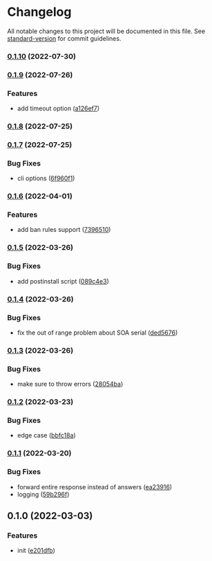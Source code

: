 # Changelog

All notable changes to this project will be documented in this file. See [standard-version](https://github.com/conventional-changelog/standard-version) for commit guidelines.

### [0.1.10](https://github.com/BlackGlory/better-hosts/compare/v0.1.9...v0.1.10) (2022-07-30)

### [0.1.9](https://github.com/BlackGlory/better-hosts/compare/v0.1.8...v0.1.9) (2022-07-26)


### Features

* add timeout option ([a126ef7](https://github.com/BlackGlory/better-hosts/commit/a126ef7f7e94b6d35c746ce739d0d96769565613))

### [0.1.8](https://github.com/BlackGlory/better-hosts/compare/v0.1.7...v0.1.8) (2022-07-25)

### [0.1.7](https://github.com/BlackGlory/better-hosts/compare/v0.1.6...v0.1.7) (2022-07-25)


### Bug Fixes

* cli options ([6f960f1](https://github.com/BlackGlory/better-hosts/commit/6f960f1e792718b008867b8c4d86a58d2959d4bd))

### [0.1.6](https://github.com/BlackGlory/better-hosts/compare/v0.1.5...v0.1.6) (2022-04-01)


### Features

* add ban rules support ([7396510](https://github.com/BlackGlory/better-hosts/commit/7396510fb975e0950d7385b3b36a3ad02c00e2c0))

### [0.1.5](https://github.com/BlackGlory/better-hosts/compare/v0.1.4...v0.1.5) (2022-03-26)


### Bug Fixes

* add postinstall script ([089c4e3](https://github.com/BlackGlory/better-hosts/commit/089c4e358c39f10b4cb786a19018116db9412e79))

### [0.1.4](https://github.com/BlackGlory/better-hosts/compare/v0.1.3...v0.1.4) (2022-03-26)


### Bug Fixes

* fix the out of range problem about SOA serial ([ded5676](https://github.com/BlackGlory/better-hosts/commit/ded567673046f846d72466fad6e59eb869da8407))

### [0.1.3](https://github.com/BlackGlory/better-hosts/compare/v0.1.2...v0.1.3) (2022-03-26)


### Bug Fixes

* make sure to throw errors ([28054ba](https://github.com/BlackGlory/better-hosts/commit/28054ba3f0dee2938b6eab5cd29347e22b9858a6))

### [0.1.2](https://github.com/BlackGlory/better-hosts/compare/v0.1.1...v0.1.2) (2022-03-23)


### Bug Fixes

* edge case ([bbfc18a](https://github.com/BlackGlory/better-hosts/commit/bbfc18a128a9eeae8b933b0debefe484863ca8fa))

### [0.1.1](https://github.com/BlackGlory/better-hosts/compare/v0.1.0...v0.1.1) (2022-03-20)


### Bug Fixes

* forward entire response instead of answers ([ea23916](https://github.com/BlackGlory/better-hosts/commit/ea239165b13d87bf2708568954d2996a73584688))
* logging ([59b296f](https://github.com/BlackGlory/better-hosts/commit/59b296f032db38e04f4d87ac571bbd0d3c983370))

## 0.1.0 (2022-03-03)


### Features

* init ([e201dfb](https://github.com/BlackGlory/better-hosts/commit/e201dfbb4365df41d15e32e5287eec112b035ef2))
